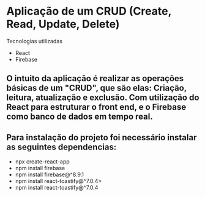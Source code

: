 # Aplicação de um CRUD (Create, Read, Update, Delete)


<p>Tecnologias utilizadas</p>

- React
- Firebase

## O intuito da aplicação é realizar as operações básicas de um "CRUD", que são elas: Criação, leitura, atualização e exclusão. Com utilização do React para estruturar o front end, e o Firebase como banco de dados em tempo real.



## Para instalação do projeto foi necessário instalar as seguintes dependencias:

<ul>
   <li>npx create-react-app</li>
   <li>npm install firebase</li>
   <li>npm install firebase@^8.9.1</li>
   <li>npm install react-toastify@^7.0.4>
   <li>npm install react-toastify@^7.0.4</li>
</ul>
